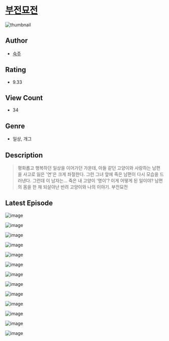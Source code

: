 # [부전묘전](https://comic.naver.com/challenge/list?titleId=810587)
![thumbnail](https://image-comic.pstatic.net/user_contents_data/challenge_comic/2023/05/24/upload_7076618890619728950_480x623.jpeg)

## Author
- [숙주](https://comic.naver.com/artistTitle?id=366978)

## Rating
- 9.33

## View Count
- 34

## Genre
- 일상, 개그

## Description
> 평화롭고 행복하던 일상을 이어가던 가운데, 아들 같던 고양이와 사랑하는 남편을 사고로 잃은 '연'은 크게 좌절한다. 그런 그녀 앞에 죽은 남편이 다시 모습을 드러낸다. 그런데 이 남자는... 죽은 내 고양이 '명이'? 이게 어떻게 된 일이야? 남편의 몸을 한 채 되살아난 반려 고양이와 나의 이야기. 부전묘전


## Latest Episode
![image](https://image-comic.pstatic.net/user_contents_data/challenge_comic/2023/05/24/366978/upload_7293076258138831160.jpeg)

![image](https://image-comic.pstatic.net/user_contents_data/challenge_comic/2023/05/24/366978/upload_3472945332704325684.jpeg)

![image](https://image-comic.pstatic.net/user_contents_data/challenge_comic/2023/05/24/366978/upload_3904678267947923509.jpeg)

![image](https://image-comic.pstatic.net/user_contents_data/challenge_comic/2023/05/24/366978/upload_3545233653244179764.jpeg)

![image](https://image-comic.pstatic.net/user_contents_data/challenge_comic/2023/05/24/366978/upload_3906984162841081652.jpeg)

![image](https://image-comic.pstatic.net/user_contents_data/challenge_comic/2023/05/24/366978/upload_3546411190771136611.jpeg)

![image](https://image-comic.pstatic.net/user_contents_data/challenge_comic/2023/05/24/366978/upload_7377288948859811429.jpeg)

![image](https://image-comic.pstatic.net/user_contents_data/challenge_comic/2023/05/24/366978/upload_3691040963909007157.jpeg)

![image](https://image-comic.pstatic.net/user_contents_data/challenge_comic/2023/05/24/366978/upload_3618702104612398693.jpeg)

![image](https://image-comic.pstatic.net/user_contents_data/challenge_comic/2023/05/24/366978/upload_3905012545268955236.jpeg)

![image](https://image-comic.pstatic.net/user_contents_data/challenge_comic/2023/05/24/366978/upload_3977352700104882483.jpeg)

![image](https://image-comic.pstatic.net/user_contents_data/challenge_comic/2023/05/24/366978/upload_7075499377433010486.jpeg)

![image](https://image-comic.pstatic.net/user_contents_data/challenge_comic/2023/05/24/366978/upload_4122255327552157281.jpeg)
